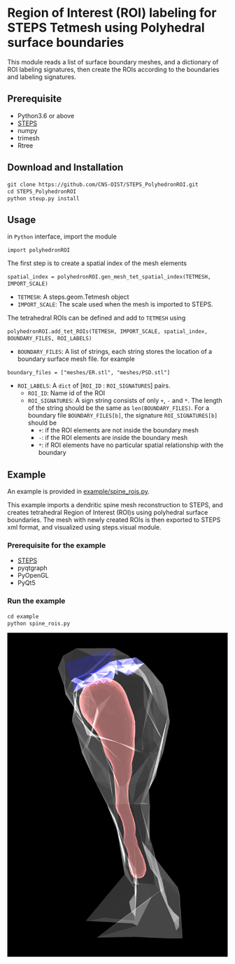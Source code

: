 # Region of Interest (ROI) labeling for STEPS Tetmesh using Polyhedral surface boundaries

This module reads a list of surface boundary meshes, and a dictionary of ROI labeling signatures,
then create the ROIs according to the boundaries and labeling signatures.

## Prerequisite
* Python3.6 or above
* [STEPS](http://steps.sourceforge.net/)
* numpy
* trimesh
* Rtree

## Download and Installation
```
git clone https://github.com/CNS-OIST/STEPS_PolyhedronROI.git
cd STEPS_PolyhedronROI
python steup.py install
```

## Usage
in `Python` interface, import the module
```
import polyhedronROI
```

The first step is to create a spatial index of the mesh elements
```
spatial_index = polyhedronROI.gen_mesh_tet_spatial_index(TETMESH, IMPORT_SCALE)
```
* `TETMESH`: A steps.geom.Tetmesh object
* `IMPORT_SCALE`: The scale used when the mesh is imported to STEPS.

The tetrahedral ROIs can be defined and add to `TETMESH` using
```
polyhedronROI.add_tet_ROIs(TETMESH, IMPORT_SCALE, spatial_index, BOUNDARY_FILES, ROI_LABELS)
```

* `BOUNDARY_FILES`: A list of strings, each string stores the location of a boundary surface mesh file. for example
```
boundary_files = ["meshes/ER.stl", "meshes/PSD.stl"]
``` 
* `ROI_LABELS`: A `dict` of [`ROI_ID` : `ROI_SIGNATURES`] pairs.
    * `ROI_ID`: Name id of the ROI
    * `ROI_SIGNATURES`: A sign string consists of only `+`, `-` and `*`. The length of the
    string should be the same as `len(BOUNDARY_FILES)`. For a boundary file `BOUNDARY_FILES[b]`,
    the signature `ROI_SIGNATURES[b]` should be
        * `+`: if the ROI elements are not inside the boundary mesh
        * `-`: if the ROI elements are inside the boundary mesh
        * `*`: if ROI elements have no particular spatial relationship with the boundary


## Example
An example is provided in [example/spine_rois.py](example/spine_rois.py).

This example imports a dendritic spine mesh reconstruction to STEPS,
and creates tetrahedral Region of Interest (ROI)s using polyhedral surface boundaries.
The mesh with newly created ROIs is then exported to STEPS xml format,
and visualized using steps.visual module.

### Prerequisite for the example
* [STEPS](http://steps.sourceforge.net/)
* pyqtgraph
* PyOpenGL
* PyQt5

### Run the example
```
cd example
python spine_rois.py
```
![visual](example/visual.png)
